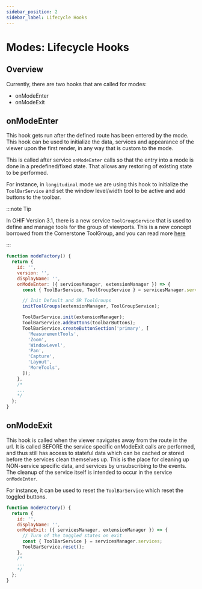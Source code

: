 ```yaml
---
sidebar_position: 2
sidebar_label: Lifecycle Hooks
---
```


# Modes: Lifecycle Hooks

## Overview

Currently, there are two hooks that are called for modes:

- onModeEnter
- onModeExit

## onModeEnter

This hook gets run after the defined route has been entered by the mode. This
hook can be used to initialize the data, services and appearance of the viewer
upon the first render, in any way that is custom to the mode.

This is called after service `onModeEnter` calls so that the entry into a mode
is done in a predefined/fixed state.  That allows any restoring of existing state
to be performed.

For instance, in `longitudinal` mode we are using this hook to initialize the
`ToolBarService` and set the window level/width tool to be active and add
buttons to the toolbar.

:::note Tip

In OHIF Version 3.1, there is a new service `ToolGroupService` that is used to
define and manage tools for the group of viewports. This is a new concept
borrowed from the Cornerstone ToolGroup, and you can read more
[here](https://www.cornerstonejs.org/docs/concepts/cornerstone-tools/toolgroups/)

:::

```js
function modeFactory() {
  return {
    id: '',
    version: '',
    displayName: '',
    onModeEnter: ({ servicesManager, extensionManager }) => {
      const { ToolBarService, ToolGroupService } = servicesManager.services;

      // Init Default and SR ToolGroups
      initToolGroups(extensionManager, ToolGroupService);

      ToolBarService.init(extensionManager);
      ToolBarService.addButtons(toolbarButtons);
      ToolBarService.createButtonSection('primary', [
        'MeasurementTools',
        'Zoom',
        'WindowLevel',
        'Pan',
        'Capture',
        'Layout',
        'MoreTools',
      ]);
    },
    /*
    ...
    */
  };
}
```

## onModeExit

This hook is called when the viewer navigates away from the route in the url.
It is called BEFORE the service specific onModeExit calls are performed, and
thus still has access to stateful data which can be cached or stored before
the services clean themselves up.
This is the place for cleaning up NON-service specific data, and services
by unsubscribing to the events.  The cleanup of the service itself is intended
to occur in the service `onModeEnter`.

For instance, it can be used to reset the `ToolBarService` which reset the
toggled buttons.

```js
function modeFactory() {
  return {
    id: '',
    displayName: '',
    onModeExit: ({ servicesManager, extensionManager }) => {
      // Turn of the toggled states on exit
      const { ToolBarService } = servicesManager.services;
      ToolBarService.reset();
    },
    /*
    ...
    */
  };
}
```
